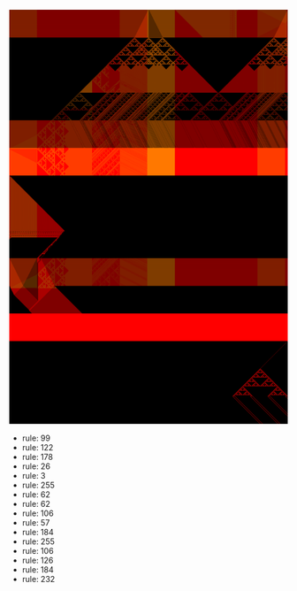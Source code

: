 ![photo](./output.png) 
 * rule: 99
* rule: 122
* rule: 178
* rule: 26
* rule: 3
* rule: 255
* rule: 62
* rule: 62
* rule: 106
* rule: 57
* rule: 184
* rule: 255
* rule: 106
* rule: 126
* rule: 184
* rule: 232
